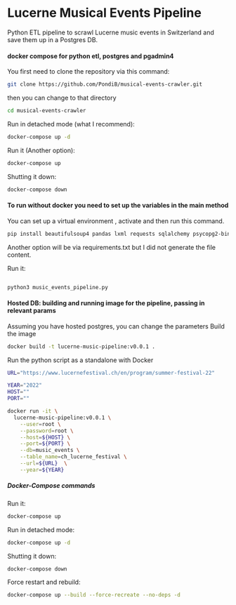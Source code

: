 # Lucerne Musical Events Pipeline

Python ETL pipeline to scrawl Lucerne music events in Switzerland and save them up in a Postgres DB.

#### docker compose for python etl, postgres  and pgadmin4

You first need to clone the repository via this command:

```bash
git clone https://github.com/PondiB/musical-events-crawler.git
```

then you can change to that directory

```bash
cd musical-events-crawler
```

Run in detached mode (what I recommend):

```bash
docker-compose up -d
```


Run it (Another option):

```bash
docker-compose up
```


Shutting it down:

```bash
docker-compose down
```


#### To run without docker you need to set up the variables in the main method

You can set up a virtual environment , activate and then run this command.

```bash
pip install beautifulsoup4 pandas lxml requests sqlalchemy psycopg2-binary
```
Another option will be via requirements.txt but  I did not generate the file content.

Run it:

```bash

python3 music_events_pipeline.py 

```


#### Hosted DB: building and running image for the pipeline, passing in relevant params
Assuming you have hosted postgres, you can change the parameters
Build the image

```bash
docker build -t lucerne-music-pipeline:v0.0.1 .
```

Run the python script as a standalone with Docker

```bash
URL="https://www.lucernefestival.ch/en/program/summer-festival-22"

YEAR="2022"
HOST=""
PORT=""

docker run -it \
  lucerne-music-pipeline:v0.0.1 \
    --user=root \
    --password=root \
    --host=${HOST} \
    --port=${PORT} \
    --db=music_events \
    --table_name=ch_lucerne_festival \
    --url=${URL}  \
    --year=${YEAR}
```


##### Docker-Compose  commands

Run it:

```bash
docker-compose up
```

Run in detached mode:

```bash
docker-compose up -d
```

Shutting it down:

```bash
docker-compose down
```


Force restart  and rebuild:

```bash
docker-compose up --build --force-recreate --no-deps -d
```

